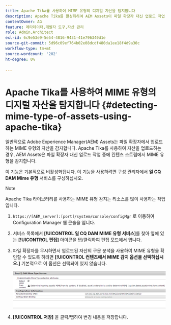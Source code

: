 ```yaml
---
title: Apache Tika를 사용하여 MIME 유형의 디지털 자산을 탐지합니다
description: Apache Tika를 활성화하여 AEM Assets이 파일 확장자 대신 업로드 작업 중에 컨텐츠 스트림에서 MIME 유형의 자산을 검색할 수 있도록 지원합니다.
contentOwner: AG
feature: 메타데이터,개발자 도구,자산 관리
role: Admin,Architect
exl-id: 6c9e53e9-5e54-4816-9431-41e796340d1e
source-git-commit: 5d96c09ef764b02e08dcdf480da1ee18f4d9a30c
workflow-type: tm+mt
source-wordcount: '202'
ht-degree: 0%

---
```


# Apache Tika를 사용하여 MIME 유형의 디지털 자산을 탐지합니다 {#detecting-mime-type-of-assets-using-apache-tika}

일반적으로 Adobe Experience Manager(AEM) Assets는 파일 확장자에서 업로드하는 MIME 유형의 자산을 감지합니다. Apache Tika를 사용하여 자산을 업로드하는 경우, AEM Assets은 파일 확장자 대신 업로드 작업 중에 컨텐츠 스트림에서 MIME 유형을 감지합니다.

이 기능은 기본적으로 비활성화됩니다. 이 기능을 사용하려면 구성 관리자에서 **일 CQ DAM Mime 유형** 서비스를 구성하십시오.

>[!NOTE]
>
>Apache Tika 라이브러리를 사용하는 MIME 유형 감지는 리소스를 많이 사용하는 작업입니다.

1. `https://[AEM_server]:[port]/system/console/configMgr` 로 이동하여 Configuration Manager 웹 콘솔을 엽니다.
1. 서비스 목록에서 **[!UICONTROL 일 CQ DAM MIME 유형 서비스]**&#x200B;를 찾아 옆에 있는 **[!UICONTROL 편집]** 아이콘을 탭/클릭하여 편집 모드에서 엽니다.

1. 파일 확장자를 무시하면서 업로드된 자산의 구문 분석을 사용하여 MIME 유형을 확인할 수 있도록 하려면 **[!UICONTROL 컨텐츠에서 MIME 감지 옵션을 선택하십시오.]** 기본적으로 이 옵션은 선택되어 있지 않습니다.

   ![chlimage_1-333](assets/chlimage_1-333.png)

1. **[!UICONTROL 저장]** 을 클릭/탭하여 변경 내용을 저장합니다.
